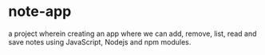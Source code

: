 # note-app
a project wherein creating an app where we can add, remove, list, read and save notes using JavaScript, Nodejs and npm modules.
